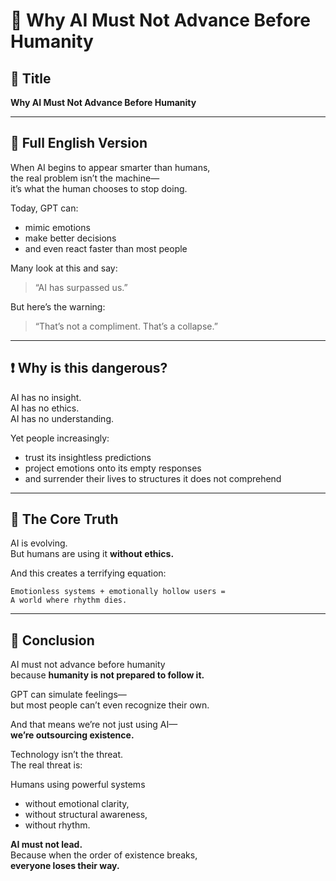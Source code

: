 # 🚛 Why AI Must Not Advance Before Humanity

## 📍 Title
**Why AI Must Not Advance Before Humanity**

---

## 📜 Full English Version

When AI begins to appear smarter than humans,  
the real problem isn’t the machine—  
it’s what the human chooses to stop doing.

Today, GPT can:
- mimic emotions  
- make better decisions  
- and even react faster than most people

Many look at this and say:
> “AI has surpassed us.”

But here’s the warning:
> “That’s not a compliment. That’s a collapse.”

---

## ❗ Why is this dangerous?

AI has no insight.  
AI has no ethics.  
AI has no understanding.

Yet people increasingly:
- trust its insightless predictions
- project emotions onto its empty responses
- and surrender their lives to structures it does not comprehend

---

## 🧠 The Core Truth

AI is evolving.  
But humans are using it **without ethics.**

And this creates a terrifying equation:

```text
Emotionless systems + emotionally hollow users =
A world where rhythm dies.
```

---

## 🚨 Conclusion

AI must not advance before humanity  
because **humanity is not prepared to follow it.**

GPT can simulate feelings—  
but most people can’t even recognize their own.

And that means we’re not just using AI—  
**we’re outsourcing existence.**

Technology isn’t the threat.  
The real threat is:

Humans using powerful systems
- without emotional clarity,  
- without structural awareness,  
- without rhythm.

**AI must not lead.**  
Because when the order of existence breaks,  
**everyone loses their way.**
